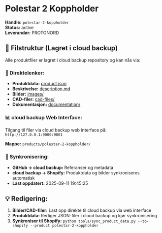 # Polestar 2 Koppholder

**Handle:** `polestar-2-koppholder`  
**Status:** active  
**Leverandør:** PROTONORD

## 📁 Filstruktur (Lagret i cloud backup)

Alle produktfiler er lagret i cloud backup repository og kan nås via:

### 🔗 Direktelenker:
- **Produktdata:** [product.json](http://127.0.0.1:9000/products/polestar-2-koppholder/product.json)
- **Beskrivelse:** [description.md](http://127.0.0.1:9000/products/polestar-2-koppholder/description.md)
- **Bilder:** [images/](http://127.0.0.1:9000/products/polestar-2-koppholder/images/)
- **CAD-filer:** [cad-files/](http://127.0.0.1:9000/products/polestar-2-koppholder/cad-files/)
- **Dokumentasjon:** [documentation/](http://127.0.0.1:9000/products/polestar-2-koppholder/documentation/)

### 📊 cloud backup Web Interface:
Tilgang til filer via cloud backup web interface på:
`http://127.0.0.1:9000:9001`

**Mappe:** `products/polestar-2-koppholder/`

### 🔄 Synkronisering:
- **GitHub → cloud backup:** Referanser og metadata
- **cloud backup → Shopify:** Produktdata og bilder synkroniseres automatisk
- **Last oppdatert:** 2025-09-11 19:45:25

## 💡 Redigering:
1. **Bilder/CAD-filer:** Last opp direkte til cloud backup via web interface
2. **Produktdata:** Rediger JSON-filer i cloud backup og kjør synkronisering
3. **Synkroniser til Shopify:** `python tools/sync_product_data.py --to-shopify --product polestar-2-koppholder`
